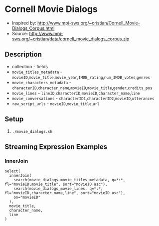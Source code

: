 # Cornell Movie Dialogs

* Inspired by: http://www.mpi-sws.org/~cristian/Cornell_Movie-Dialogs_Corpus.html
* Source: http://www.mpi-sws.org/~cristian/data/cornell_movie_dialogs_corpus.zip

## Description

* collection - fields
* `movie_titles_metadata` - `movieID`,`movie_title`,`movie_year`,`IMDB_rating`,`num_IMDB_votes`,`genres`
* `movie_characters_metadata` - `characterID`,`character_name`,`movieID`,`movie_title`,`gender`,`credits_pos`
* `movie_lines` - `lineID`,`characterID`,`movieID`,`character_name`,`line`
* `movie_conversations` - `characterID1`,`characterID2`,`movieID`,`utterances`
* `raw_script_urls` - `movieID`,`movie_title`,`url`

## Setup
1. `./movie_dialogs.sh`

## Streaming Expression Examples
### InnerJoin
```
select(
  innerJoin(
    search(movie_dialogs_movie_titles_metadata, q=*:*, fl="movieID,movie_title", sort="movieID asc"),
    search(movie_dialogs_movie_lines, q=*:*, fl="movieID,character_name,line", sort="movieID asc"),
    on="movieID"
  ),
  movie_title,
  character_name,
  line
)
```
